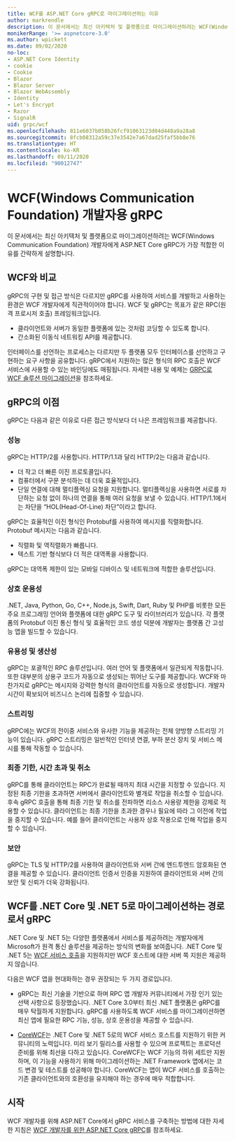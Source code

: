 ```yaml
---
title: WCF를 ASP.NET Core gRPC로 마이그레이션하는 이유
author: markrendle
description: 이 문서에서는 최신 아키텍처 및 플랫폼으로 마이그레이션하려는 WCF(Windows Communication Foundation) 개발자에게 ASP.NET Core gRPC가 가장 적합한 이유를 간략하게 설명합니다.
monikerRange: '>= aspnetcore-3.0'
ms.author: wpickett
ms.date: 09/02/2020
no-loc:
- ASP.NET Core Identity
- cookie
- Cookie
- Blazor
- Blazor Server
- Blazor WebAssembly
- Identity
- Let's Encrypt
- Razor
- SignalR
uid: grpc/wcf
ms.openlocfilehash: 811e6037b058b26fcf91063123d04d448a9a28a8
ms.sourcegitcommit: 8fcb08312a59c37e3542e7a67dad25faf5bb8e76
ms.translationtype: HT
ms.contentlocale: ko-KR
ms.lasthandoff: 09/11/2020
ms.locfileid: "90012747"
---
```

# <a name="grpc-for-windows-communication-foundation-wcf-developers"></a>WCF(Windows Communication Foundation) 개발자용 gRPC

이 문서에서는 최신 아키텍처 및 플랫폼으로 마이그레이션하려는 WCF(Windows Communication Foundation) 개발자에게 ASP.NET Core gRPC가 가장 적합한 이유를 간략하게 설명합니다.

## <a name="comparison-to-wcf"></a>WCF와 비교

gRPC의 구현 및 접근 방식은 다르지만 gRPC를 사용하여 서비스를 개발하고 사용하는 환경은 WCF 개발자에게 직관적이어야 합니다. WCF 및 gRPC는 목표가 같은 RPC(원격 프로시저 호출) 프레임워크입니다.

* 클라이언트와 서버가 동일한 플랫폼에 있는 것처럼 코딩할 수 있도록 합니다.
* 간소화된 이동식 네트워킹 API를 제공합니다.

인터페이스를 선언하는 프로세스는 다르지만 두 플랫폼 모두 인터페이스를 선언하고 구현하는 요구 사항을 공유합니다. gRPC에서 지원하는 많은 형식의 RPC 호출은 WCF 서비스에 사용할 수 있는 바인딩에도 매핑됩니다. 자세한 내용 및 예제는 [GRPC로 WCF 솔루션 마이그레이션](/dotnet/architecture/grpc-for-wcf-developers/migrate-wcf-to-grpc)을 참조하세요.

## <a name="benefits-of-grpc"></a>gRPC의 이점

gRPC는 다음과 같은 이유로 다른 접근 방식보다 더 나은 프레임워크를 제공합니다.

### <a name="performance"></a>성능

gRPC는 HTTP/2를 사용합니다. HTTP/1.1과 달리 HTTP/2는 다음과 같습니다.

* 더 작고 더 빠른 이진 프로토콜입니다.
* 컴퓨터에서 구문 분석하는 데 더욱 효율적입니다.
* 단일 연결에 대해 멀티플렉싱 요청을 지원합니다. 멀티플렉싱을 사용하면 서로를 차단하는 요청 없이 하나의 연결을 통해 여러 요청을 보낼 수 있습니다. HTTP/1.1에서는 차단을 “HOL(Head-Of-Line) 차단”이라고 합니다.

gRPC는 효율적인 이진 형식인 Protobuf를 사용하여 메시지를 직렬화합니다. Protobuf 메시지는 다음과 같습니다.
* 직렬화 및 역직렬화가 빠릅니다.
* 텍스트 기반 형식보다 더 적은 대역폭을 사용합니다. 

gRPC는 대역폭 제한이 있는 모바일 디바이스 및 네트워크에 적합한 솔루션입니다.

### <a name="interoperability"></a>상호 운용성

.NET, Java, Python, Go, C++, Node.js, Swift, Dart, Ruby 및 PHP를 비롯한 모든 주요 프로그래밍 언어와 플랫폼에 대한 gRPC 도구 및 라이브러리가 있습니다. 각 플랫폼의 Protobuf 이진 통신 형식 및 효율적인 코드 생성 덕분에 개발자는 플랫폼 간 고성능 앱을 빌드할 수 있습니다.

### <a name="usability-and-productivity"></a>유용성 및 생산성

gRPC는 포괄적인 RPC 솔루션입니다. 여러 언어 및 플랫폼에서 일관되게 작동합니다. 또한 대부분의 상용구 코드가 자동으로 생성되는 뛰어난 도구를 제공합니다. WCF와 마찬가지로 gRPC는 메시지와 강력한 형식의 클라이언트를 자동으로 생성합니다. 개발자 시간이 확보되어 비즈니스 논리에 집중할 수 있습니다.

### <a name="streaming"></a>스트리밍

gRPC에는 WCF의 전이중 서비스와 유사한 기능을 제공하는 전체 양방향 스트리밍 기능이 있습니다. gRPC 스트리밍은 일반적인 인터넷 연결, 부하 분산 장치 및 서비스 메시를 통해 작동할 수 있습니다.

### <a name="deadlines-timeouts-and-cancellation"></a>최종 기한, 시간 초과 및 취소

gRPC를 통해 클라이언트는 RPC가 완료될 때까지 최대 시간을 지정할 수 있습니다. 지정된 최종 기한을 초과하면 서버에서 클라이언트와 별개로 작업을 취소할 수 있습니다. 후속 gRPC 호출을 통해 최종 기한 및 취소를 전파하면 리소스 사용량 제한을 강제로 적용할 수 있습니다. 클라이언트는 최종 기한을 초과한 경우나 필요에 따라 그 이전에 작업을 중지할 수 있습니다. 예를 들어 클라이언트는 사용자 상호 작용으로 인해 작업을 중지할 수 있습니다.

### <a name="security"></a>보안

gRPC는 TLS 및 HTTP/2를 사용하여 클라이언트와 서버 간에 엔드투엔드 암호화된 연결을 제공할 수 있습니다. 클라이언트 인증서 인증을 지원하여 클라이언트와 서버 간의 보안 및 신뢰가 더욱 강화됩니다.

## <a name="grpc-as-a-migration-path-for-wcf-to-net-core-and-net-5"></a>WCF를 .NET Core 및 .NET 5로 마이그레이션하는 경로로서 gRPC

.NET Core 및 .NET 5는 다양한 플랫폼에서 서비스를 제공하려는 개발자에게 Microsoft가 원격 통신 솔루션을 제공하는 방식의 변화를 보여줍니다. .NET Core 및 .NET 5는 [WCF 서비스 호출](/dotnet/core/additional-tools/wcf-web-service-reference-guide)을 지원하지만 WCF 호스트에 대한 서버 쪽 지원은 제공하지 않습니다.

다음은 WCF 앱을 현대화하는 경우 권장되는 두 가지 경로입니다.

* gRPC는 최신 기술을 기반으로 하며 RPC 앱 개발자 커뮤니티에서 가장 인기 있는 선택 사항으로 등장했습니다. .NET Core 3.0부터 최신 .NET 플랫폼은 gRPC를 매우 탁월하게 지원합니다. gRPC를 사용하도록 WCF 서비스를 마이그레이션하면 최신 앱에 필요한 RPC 기능, 성능, 상호 운용성을 제공할 수 있습니다.

* [CoreWCF](https://github.com/CoreWCF/CoreWCF)는 .NET Core 및 .NET 5로의 WCF 서비스 호스트를 지원하기 위한 커뮤니티의 노력입니다. 미리 보기 릴리스를 사용할 수 있으며 프로젝트는 프로덕션 준비를 위해 최선을 다하고 있습니다. CoreWCF는 WCF 기능의 하위 세트만 지원하며, 이 기능을 사용하기 위해 마이그레이션하는 .NET Framework 앱에서는 코드 변경 및 테스트를 성공해야 합니다. CoreWCF는 앱이 WCF 서비스를 호출하는 기존 클라이언트와의 호환성을 유지해야 하는 경우에 매우 적합합니다.

## <a name="get-started"></a>시작

WCF 개발자를 위해 ASP.NET Core에서 gRPC 서비스를 구축하는 방법에 대한 자세한 지침은 [WCF 개발자를 위한 ASP.NET Core gRPC](/dotnet/architecture/grpc-for-wcf-developers)를 참조하세요.
